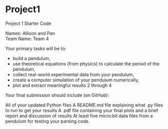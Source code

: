 # Project1
Project 1 Starter Code

Names: Allison and Pan	
Team Name: Team 4

Your primary tasks will be to:

- build a pendulum,
- use theoretical equations (from physics) to calculate the period of the pendulum,
- collect real-world experimental data from your pendulum,
- create a computer simulation of your pendulum numerically,
- plot and extract meaningful results 2 through 4

Your final submission should include (on GitHub):

All of your updated Python files
A README.md file explaining what .py files to run to get your results
A .pdf file containing your final plots and a brief report and discussion of results
At least five micro:bit data files from a pendulum for testing your parsing code.